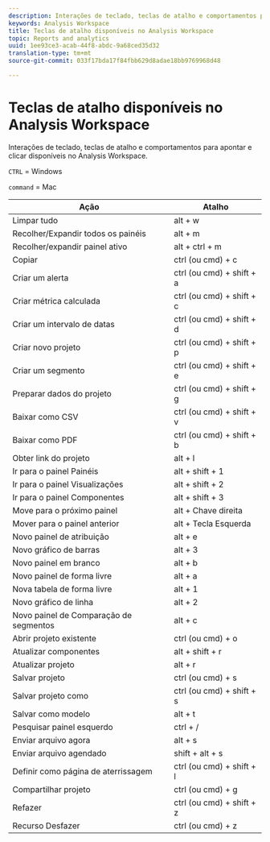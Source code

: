 ```yaml
---
description: Interações de teclado, teclas de atalho e comportamentos para apontar e clicar disponíveis no Analysis Workspace.
keywords: Analysis Workspace
title: Teclas de atalho disponíveis no Analysis Workspace
topic: Reports and analytics
uuid: 1ee93ce3-acab-44f8-abdc-9a68ced35d32
translation-type: tm+mt
source-git-commit: 033f17bda17f84fbb629d8adae18bb9769968d48

---
```



# Teclas de atalho disponíveis no Analysis Workspace

Interações de teclado, teclas de atalho e comportamentos para apontar e clicar disponíveis no Analysis Workspace.

`CTRL` = Windows

`command` = Mac

| Ação | Atalho |
|---|---|
| Limpar tudo | alt + w |
| Recolher/Expandir todos os painéis | alt + m |
| Recolher/expandir painel ativo | alt + ctrl + m |
| Copiar | ctrl (ou cmd) + c |
| Criar um alerta | ctrl (ou cmd) + shift + a |
| Criar métrica calculada | ctrl (ou cmd) + shift + c |
| Criar um intervalo de datas | ctrl (ou cmd) + shift + d |
| Criar novo projeto | ctrl (ou cmd) + shift + p |
| Criar um segmento | ctrl (ou cmd) + shift + e |
| Preparar dados do projeto | ctrl (ou cmd) + shift + g |
| Baixar como CSV | ctrl (ou cmd) + shift + v |
| Baixar como PDF | ctrl (ou cmd) + shift + b |
| Obter link do projeto | alt + l |
| Ir para o painel Painéis | alt + shift + 1 |
| Ir para o painel Visualizações | alt + shift + 2 |
| Ir para o painel Componentes | alt + shift + 3 |
| Move para o próximo painel | alt + Chave direita |
| Mover para o painel anterior | alt + Tecla Esquerda |
| Novo painel de atribuição | alt + e |
| Novo gráfico de barras | alt + 3 |
| Novo painel em branco | alt + b |
| Novo painel de forma livre | alt + a |
| Nova tabela de forma livre | alt + 1 |
| Novo gráfico de linha | alt + 2 |
| Novo painel de Comparação de segmentos | alt + c |
| Abrir projeto existente | ctrl (ou cmd) + o |
| Atualizar componentes | alt + shift + r |
| Atualizar projeto | alt + r |
| Salvar projeto | ctrl (ou cmd) + s |
| Salvar projeto como | ctrl (ou cmd) + shift + s |
| Salvar como modelo | alt + t |
| Pesquisar painel esquerdo | ctrl + / |
| Enviar arquivo agora | alt + s |
| Enviar arquivo agendado | shift + alt + s |
| Definir como página de aterrissagem | ctrl (ou cmd) + shift + l |
| Compartilhar projeto | ctrl (ou cmd) + g |
| Refazer | ctrl (ou cmd) + shift + z |
| Recurso Desfazer | ctrl (ou cmd) + z |
